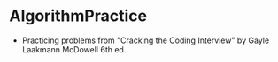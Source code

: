 # AlgorithmPractice

- Practicing problems from "Cracking the Coding Interview" by Gayle Laakmann McDowell 6th ed. 
